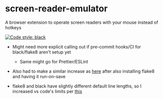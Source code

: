 # screen-reader-emulator

A browser extension to operate screen readers with your mouse instead of hotkeys

[![Code style: black](https://img.shields.io/badge/code%20style-black-000000.svg)](https://github.com/psf/black)

- Might need more explicit calling out if pre-commit hooks/CI for black/flake8 aren't setup yet

  - Same might go for Prettier/ESLint

- Also had to make a similar increase as [here](https://github.com/Microsoft/vscode-python/issues/4842#issuecomment-478759707) after also installing flake8 and having it run-on-save

- flake8 and black have slightly different default line lengths, so I increased vs code's limits per [this](https://github.com/psf/black/blob/ac10ca8e60594a6bdf57ff3b078eccb3192d7878/README.md#user-content-line-length)
